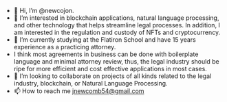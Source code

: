 - 👋 Hi, I’m @newcojon. 
- 👀 I’m interested in blockchain applications, natural language processing, and other technology that helps streamline legal processes. In addition, I am interested in the regulation and custody of NFTs and cryptocurrency.  
- 🌱 I’m currently studying at the Flatiron School and have 15 years experience as a practicing attorney.  
- I think most agreements in business can be done with boilerplate language and minimal attorney review, thus, the legal industry should be ripe for more efficient and cost effective applications in most cases.  
- 💞️ I’m looking to collaborate on projects of all kinds related to the legal industry, blockchain, or Natural Language Processing. 
- 📫 How to reach me jnewcomb54@gmail.com

<!---
newcojon/newcojon is a ✨ special ✨ repository because its `README.md` (this file) appears on your GitHub profile.
You can click the Preview link to take a look at your changes.
--->
